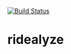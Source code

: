 [![Build Status](https://travis-ci.com/jenglert/ridealyze.svg?branch=master)](https://travis-ci.com/jenglert/ridealyze)

# ridealyze